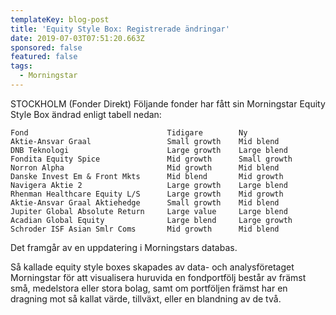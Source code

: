 ```yaml
---
templateKey: blog-post
title: 'Equity Style Box: Registrerade ändringar'
date: 2019-07-03T07:51:20.663Z
sponsored: false
featured: false
tags:
  - Morningstar
---
```

STOCKHOLM (Fonder Direkt) Följande fonder har fått sin Morningstar Equity Style Box ändrad enligt tabell nedan:

```
Fond                               Tidigare        Ny          
Aktie-Ansvar Graal                 Small growth    Mid blend   
DNB Teknologi                      Large growth    Large blend 
Fondita Equity Spice               Mid growth      Small growth
Norron Alpha                       Mid growth      Mid blend   
Danske Invest Em & Front Mkts      Mid blend       Mid growth  
Navigera Aktie 2                   Large growth    Large blend 
Rhenman Healthcare Equity L/S      Large growth    Mid growth  
Aktie-Ansvar Graal Aktiehedge      Small growth    Mid blend   
Jupiter Global Absolute Return     Large value     Large blend 
Acadian Global Equity              Large blend     Large growth
Schroder ISF Asian Smlr Coms       Mid growth      Mid blend   
```

Det framgår av en uppdatering i Morningstars databas.



Så kallade equity style boxes skapades av data- och analysföretaget Morningstar för att visualisera huruvida en fondportfölj består av främst små, medelstora eller stora bolag, samt om portföljen främst har en dragning mot så kallat värde, tillväxt, eller en blandning av de två.
